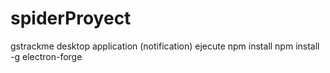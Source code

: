 # spiderProyect
gstrackme desktop application (notification)
ejecute npm install
npm install -g electron-forge
